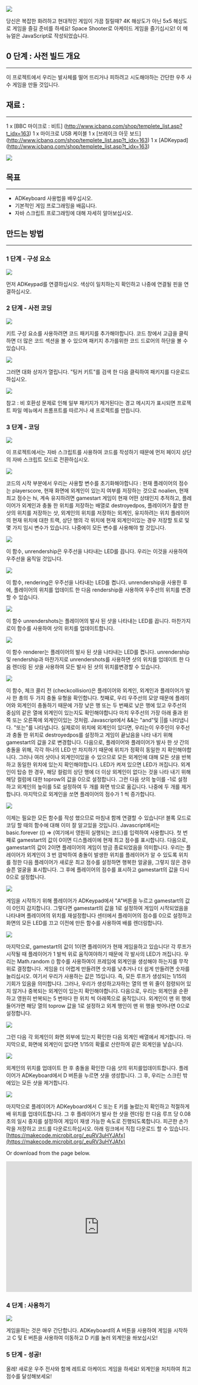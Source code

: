 ![](https://i.imgur.com/beCyIpm.png)

당신은 복잡한 화려하고 현대적인 게임이 가끔 질릴때? 4K 해상도가 아닌 5x5 해상도로 게임을 즐길 준비를 하세요! Space Shooter로 아케이드 게임을 즐기십시오! 이 메뉴얼은 JavaScript로 작성되었습니다.


## 0 단계 : 사전 빌드 개요
---

이 프로젝트에서 우리는 발사체를 떨어 뜨리거나 피하려고 시도해야하는 간단한 우주 사수 게임을 만들 것입니다.


## 재료 :
---

1 x [BBC 마이크로 : 비트] (http://www.icbanq.com/shop/templete_list.asp?t_idx=163)
1 x 마이크로 USB 케이블
1 x [브레이크 아웃 보드] (http://www.icbanq.com/shop/templete_list.asp?t_idx=163)
1 x [ADKeypad] (http://www.icbanq.com/shop/templete_list.asp?t_idx=163)

![](http://www.elecfreaks.com/estore/download/spaceshooter-1.jpg)  


## 목표
---

- ADKeyboard 사용법을 배우십시오.
- 기본적인 게임 프로그래밍을 배웁니다.
- 자바 스크립트 프로그래밍에 대해 자세히 알아보십시오.


## 만드는 방법
---

### 1 단계 - 구성 요소

![](http://www.elecfreaks.com/estore/download/spaceshooter-2.jpg)  

먼저 ADKeypad를 연결하십시오. 색상이 일치하는지 확인하고 나중에 연결될 핀을 연결하십시오.


### 2 단계 - 사전 코딩

![](http://www.elecfreaks.com/estore/download/spaceshooter-3.jpg)  

키트 구성 요소를 사용하려면 코드 패키지를 추가해야합니다. 코드 창에서 고급을 클릭하면 더 많은 코드 섹션을 볼 수 있으며 패키지 추가를위한 코드 드로어의 하단을 볼 수 있습니다.

![](http://www.elecfreaks.com/estore/download/spaceshooter-4.jpg)  

그러면 대화 상자가 열립니다. "팅커 키트"를 검색 한 다음 클릭하여 패키지를 다운로드하십시오.

![](https://i.imgur.com/oh9z2mH.png)

참고 : 비 호환성 문제로 인해 일부 패키지가 제거된다는 경고 메시지가 표시되면 프로젝트 파일 메뉴에서 프롬프트를 따르거나 새 프로젝트를 만듭니다.

### 3 단계 - 코딩

![](http://www.elecfreaks.com/estore/download/spaceshooter-5.png)

이 프로젝트에서는 자바 스크립트를 사용하여 코드를 작성하기 때문에 먼저 페이지 상단의 자바 스크립트 모드로 전환하십시오.

![](http://www.elecfreaks.com/estore/download/spaceshooter-6.png)


코드의 시작 부분에서 우리는 사용할 변수를 초기화해야합니다 : 현재 플레이어의 점수는 playerscore, 현재 화면에 외계인이 있는지 여부를 저장하는 것으로 noalien, 현재 최고 점수는 hi, 계속 유지하려면 gamestart 게임이 현재 어떤 상태인지 추적하고, 플레이어가 외계인과 충돌 한 위치를 저장하는 배열로 destroyedpos, 플레이어가 촬영 한 샷의 위치를 ​​저장하는 샷, 외계인의 위치를 ​​저장하는 외계인, 유지하려는 위치 플레이어의 현재 위치에 대한 트랙, 상단 행의 각 위치에 현재 외계인이있는 경우 저장할 토로 및 몇 가지 임시 변수가 있습니다. 나중에이 모든 변수를 사용해야 할 것입니다.

![](http://www.elecfreaks.com/estore/download/spaceshooter-7.png)

이 함수, unrendership은 우주선을 나타내는 LED를 끕니다. 우리는 이것을 사용하여 우주선을 움직일 것입니다.

![](http://www.elecfreaks.com/estore/download/spaceshooter-8.png)

이 함수, rendering은 우주선을 나타내는 LED를 켭니다. unrendership을 사용한 후에, 플레이어의 위치를 ​​업데이트 한 다음 rendership을 사용하여 우주선의 위치를 ​​변경할 수 있습니다.


![](http://www.elecfreaks.com/estore/download/spaceshooter-9.png)

이 함수 unrendershots는 플레이어의 발사 된 샷을 나타내는 LED를 끕니다. 마찬가지로이 함수를 사용하여 샷의 위치를 ​​업데이트합니다.

![](http://www.elecfreaks.com/estore/download/spaceshooter-10.png)

이 함수 renderer는 플레이어의 발사 된 샷을 나타내는 LED를 켭니다. unrendership 및 rendership과 마찬가지로 unrendershots를 사용하면 샷의 위치를 ​​업데이트 한 다음 렌더링 된 샷을 사용하여 모든 발사 된 샷의 위치를 ​​변경할 수 있습니다.

![](http://www.elecfreaks.com/estore/download/spaceshooter-11.png)

이 함수, 체크 콜리 전 (checkcollision)은 플레이어와 외계인, 외계인과 플레이어가 발사 한 총의 두 가지 충돌 유형을 확인합니다.
첫째로, 우리 우주선의 모양 때문에 플레이어와 외계인이 충돌하기 때문에 가장 낮은 행 또는 두 번째로 낮은 행에 있고 우주선의 중심의 같은 열에 외계인이 있는지도 확인해야합니다 마치 우주선의 가장 아래 줄과 왼쪽 또는 오른쪽에 외계인이있는 것처럼. Javascript에서 &&는 "and"및 ||를 나타냅니다. "또는"를 나타냅니다. 실제로이 위치에 외계인이 있다면, 우리는이 우주인이 우주선과 충돌 한 위치로 destroyedpos를 설정하고 게임이 끝났음을 나타 내기 위해 gamestart의 값을 2로 변경합니다.
다음으로, 플레이어와 플레이어가 발사 한 샷 간의 충돌을 위해, 각각 하나의 LED 만 차지하기 때문에 위치가 정확히 동일한 지 확인해야합니다. 그러나 여러 샷이나 외계인이있을 수 있으므로 모든 외계인에 대해 모든 샷을 반복하고 동일한 위치에 있는지 확인해야합니다. LED가 켜져 있으면 LED가 꺼집니다. 외계인이 탑승 한 경우, 해당 컬럼의 상단 행에 더 이상 외계인이 없다는 것을 나타 내기 위해 해당 컬럼에 대한 toprow의 값을 0으로 설정합니다. 그런 다음 샷의 높이를 -1로 설정하고 외계인의 높이를 5로 설정하여 두 개를 화면 밖으로 옮깁니다. 나중에 두 개를 제거합니다. 마지막으로 외계인을 쏘면 플레이어의 점수가 1 씩 증가합니다.

![](http://www.elecfreaks.com/estore/download/spaceshooter-12.png)

이제는 필요한 모든 함수를 작성 했으므로 마침내 함께 연결할 수 있습니다! 블록 모드로 코딩 할 때의 함수에 대해 이미 잘 알고있을 것입니다. Javascript에서는 basic.forever (() => {여기에서 영원히 실행되는 코드}를 입력하여 사용합니다. 첫 번째로 gamestart의 값이 0이면 디스플레이에 현재 최고 점수를 표시합니다.
다음으로, gamestart의 값이 2이면 플레이어의 게임이 방금 종료되었음을 의미합니다. 우리는 플레이어가 외계인이 3 번 깜박하여 충돌이 발생한 위치를 플레이어가 알 수 있도록 위치를 정한 다음 플레이어가 새로운 최고 점수를 설정하면 행복한 얼굴을, 그렇지 않은 경우 슬픈 얼굴을 표시합니다. 그 후에 플레이어의 점수를 표시하고 gamestart의 값을 다시 0으로 설정합니다.

![](http://www.elecfreaks.com/estore/download/spaceshooter-13.png)

게임을 시작하기 위해 플레이어가 ADKeypad에서 "A"버튼을 누르고 gamestart의 값이 0인지 감지합니다. 그렇다면 gamestart의 값을 1로 설정하여 게임이 시작되었음을 나타내며 플레이어의 위치를 ​​재설정합니다 센터에서 플레이어의 점수를 0으로 설정하고 화면의 모든 LED를 끄고 이전에 만든 함수를 사용하여 배를 렌더링합니다.

![](http://www.elecfreaks.com/estore/download/spaceshooter-14.png)


마지막으로, gamestart의 값이 1이면 플레이어가 현재 게임을하고 있습니다! 각 루프가 시작될 때 플레이어가 1 발씩 위로 움직여야하기 때문에 각 발사의 LED가 꺼집니다. 우리는 Math.random () 함수를 사용하여이 프레임에 외계인을 생성해야 하는지를 무작위로 결정합니다. 게임을 더 어렵게 만들려면 숫자를 낮추거나 더 쉽게 만들려면 숫자를 늘리십시오. 여기서 우리가 사용하는 값은 15입니다. 즉, 모든 루프가 생성되는 1/15의 기회가 있음을 의미합니다. 그러나, 우리가 생성하고자하는 열의 맨 위 줄이 점령되어 있지 않거나 중복되는 외계인이 있는지 확인해야합니다. 다음으로, 우리는 외계인을 순환하고 영원히 반복되는 5 번마다 한 위치 씩 아래쪽으로 움직입니다. 외계인이 맨 위 행에 들어가면 해당 열의 toprow 값을 1로 설정하고 외계 행인이 맨 위 행을 벗어나면 0으로 설정합니다.

![](http://www.elecfreaks.com/estore/download/spaceshooter-15.png)

그런 다음 각 외계인이 화면 외부에 있는지 확인한 다음 외계인 배열에서 제거합니다. 마지막으로, 화면에 외계인이 없다면 1/15의 확률로 산란하여 같은 외계인을 낳습니다.

![](http://www.elecfreaks.com/estore/download/spaceshooter-16.png)

외계인의 위치를 ​​업데이트 한 후 충돌을 확인한 다음 샷의 위치를 ​​업데이트합니다. 플레이어가 ADKeyboard에서 D 버튼을 누르면 샷을 생성합니다. 그 후, 우리는 스크린 밖에있는 모든 샷을 제거합니다.

![](http://www.elecfreaks.com/estore/download/spaceshooter-17.png)

마지막으로 플레이어가 ADKeyboard에서 C 또는 E 키를 눌렀는지 확인하고 적절하게 배 위치를 업데이트합니다. 그 후 플레이어가 발사 한 샷을 렌더링 한 다음 루프 당 0.08 초의 일시 중지를 설정하여 게임이 재생 가능한 속도로 진행되도록합니다.
피곤한 손가락을 저장하고 코드를 다운로드하십시오.
아래 링크에서 직접 다운로드 할 수 있습니다.
[https://makecode.microbit.org/_euRV3uHYJAfx](https://makecode.microbit.org/_euRV3uHYJAfx)

Or download from the page below.

<div style="position:relative;height:0;padding-bottom:70%;overflow:hidden;"><iframe style="position:absolute;top:0;left:0;width:100%;height:100%;" src="https://makecode.microbit.org/#pub:88941-65098-41980-28805" frameborder="0" sandbox="allow-popups allow-forms allow-scripts allow-same-origin"></iframe></div>


### 4 단계 : 사용하기 

![](http://www.elecfreaks.com/estore/download/spaceshooter-18.jpg)

게임을하는 것은 매우 간단합니다. ADKeyboard의 A 버튼을 사용하여 게임을 시작하고 C 및 E 버튼을 사용하여 이동하고 D 키를 눌러 외계인을 쏴보십시오!


### 5 단계 - 성공!

올레! 새로운 우주 전사와 함께 레트로 아케이드 게임을 하세요! 외계인을 처치하여 최고 점수를 달성해보세요!
